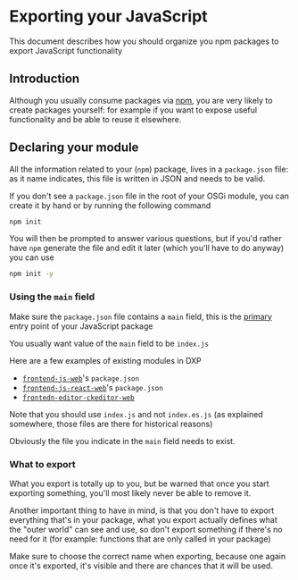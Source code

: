 # Exporting your JavaScript

This document describes how you should organize you npm packages to export JavaScript functionality

## Introduction

Although you usually consume packages via [npm](https://npmjs.com), you are very likely to create packages yourself: for example if you want to expose useful functionality and be able to reuse it elsewhere.

## Declaring your module

All the information related to your (`npm`) package, lives in a `package.json` file: as it name indicates, this file is written in JSON and needs to be valid.

If you don't see a `package.json` file in the root of your OSGi module, you can create it by hand or by running the following command

```sh
npm init
```

You will then be prompted to answer various questions, but if you'd rather have `npm` generate the file and edit it later (which you'll have to do anyway) you can use

```sh
npm init -y
```

### Using the `main` field

Make sure the `package.json` file contains a `main` field, this is the [primary](https://docs.npmjs.com/files/package.json#main) entry point of your JavaScript package

You usually want value of the `main` field to be `index.js`

Here are a few examples of existing modules in DXP

-   [`frontend-js-web`](https://github.com/liferay/liferay-portal/blob/b4c82067fd9450bf1574d98335afa00f65172cf5/modules/apps/frontend-js/frontend-js-web/package.json#L35)'s `package.json`
-   [`frontend-js-react-web`](https://github.com/liferay/liferay-portal/blob/b4c82067fd9450bf1574d98335afa00f65172cf5/modules/apps/frontend-js/frontend-js-react-web/package.json#L16)'s `package.json`
-   [`frontedn-editor-ckeditor-web`](https://github.com/liferay/liferay-portal/blob/b4c82067fd9450bf1574d98335afa00f65172cf5/modules/apps/frontend-editor/frontend-editor-ckeditor-web/package.json#L8)

Note that you should use `index.js` and not `index.es.js` (as explained somewhere, those files are there for historical reasons)

Obviously the file you indicate in the `main` field needs to exist.

### What to export

What you export is totally up to you, but be warned that once you start exporting something, you'll most likely never be able to remove it.

Another important thing to have in mind, is that you don't have to export everything that's in your package, what you export actually defines what the "outer world" can see and use, so don't export something if there's no need for it (for example: functions that are only called in your package)

Make sure to choose the correct name when exporting, because one again once it's exported, it's visible and there are chances that it will be used.
